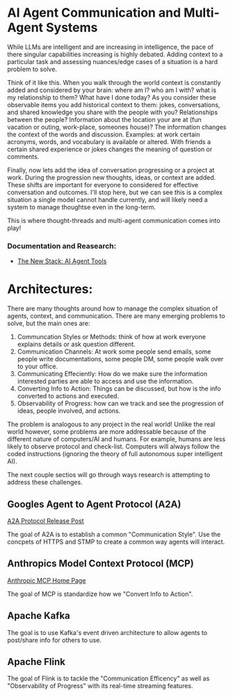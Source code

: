 
# AI Agent Communication and Multi-Agent Systems
While LLMs are intelligent and are increasing in intelligence, the pace of there singular capabilities increasing is highly debated. Adding context to a particular task and assessing nuances/edge cases of a situation is a hard problem to solve.

Think of it like this. When you walk through the world context is constantly added and considered by your brain: where am I? who am I with? what is my relationship to them? What have I done today? As you consider these observable items you add historical context to them: jokes, conversations, and shared knowledge you share with the people with you? Relationships between the people? Information about the location your are at (fun vacation or outing, work-place, someones house)? The information changes the context of the words and discussion. Examples: at work certain acronyms, words, and vocabulary is available or altered. With friends a certain shared experience or jokes changes the meaning of question or comments.

Finally, now lets add the idea of conversation progressing or a project at work. During the progression new thoughts, ideas, or context are added. These shifts are important for everyone to considered for effective conversation and outcomes. I'll stop here, but we can see this is a complex situation a single model cannot handle currently, and will likely need a system to manage thoughtse even in the long-term.

This is where thought-threads and multi-agent communication comes into play!

### Documentation and Reasearch:
- [The New Stack: AI Agent Tools](https://thenewstack.io/a2a-mcp-kafka-and-flink-the-new-stack-for-ai-agents/)


# Architectures:
There are many thoughts around how to manage the complex situation of agents, context, and communication. There are many emerging problems to solve, but the main ones are:
1. Communcation Styles or Methods: think of how at work everyone explains details or ask question different.
2. Communication Channels: At work some people send emails, some people write documentations, some people DM, some people walk over to your office.
3. Communicating Effeciently: How do we make sure the information interested parties are able to access and use the information.
4. Converting Info to Action: Things can be discussed, but how is the info converted to actions and executed.
5. Observability of Progress: how can we track and see the progression of ideas, people involved, and actions.

The problem is analogous to any project in the real world! Unlike the real world however, some problems are more addressable because of the different nature of computers/AI and humans. For example, humans are less likely to observe protocol and check-list. Computers will always follow the coded instructions (ignoring the theory of full autonomous super intelligent AI).

The next couple sectios will go through ways research is attempting to address these challenges.

## Googles Agent to Agent Protocol (A2A)
[A2A Protocol Release Post](https://developers.googleblog.com/en/a2a-a-new-era-of-agent-interoperability/)

The goal of A2A is to establish a common "Communication Style". Use the concpets of HTTPS and STMP to create a common way agents will interact.

## Anthropics Model Context Protocol (MCP)
[Anthropic MCP Home Page](https://modelcontextprotocol.io/introduction)

The goal of MCP is standardize how we "Convert Info to Action".

## Apache Kafka
The goal is to use Kafka's event driven architecture to allow agents to post/share info for others to use.

## Apache Flink
The goal of Flink is to tackle the "Communication Efficency" as well as "Observability of Progress" with its real-time streaming features.
